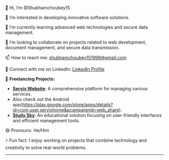 
👋 Hi, I’m @Shubhamchoubey15

👀 I’m interested in developing innovative software solutions.

🌱 I’m currently learning advanced web technologies and secure data management.

💞️ I’m looking to collaborate on projects related to web development, document management, and secure data transmission.

📫 How to reach me: shubhamchoubey151999@gmail.com

🔗 Connect with me on LinkedIn: [LinkedIn Profile](https://www.linkedin.com/in/shubham-choubey-2291a2216/)

🚀 **Freelancing Projects:**
- **[Servix Website](https://servix.in)**: A comprehensive platform for managing various services.
-  Also check out the Android app(https://play.google.com/store/apps/details?id=com.user.servixhome&pcampaignid=web_share).
- **[Study Sky](https://studysky.in)**: An educational solution focusing on user-friendly interfaces and efficient management tools.

😄 Pronouns: He/Him

⚡ Fun fact: I enjoy working on projects that combine technology and creativity to solve real-world problems.

---

